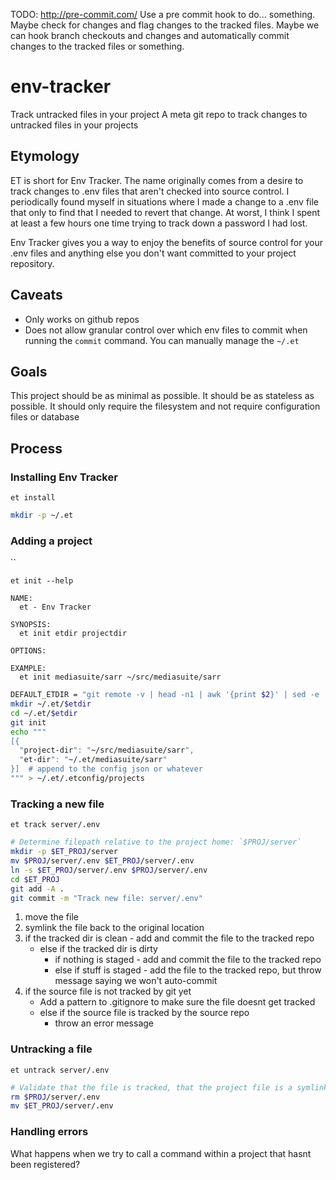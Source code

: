 TODO: http://pre-commit.com/
Use a pre commit hook to do... something. Maybe check for changes and flag changes to the tracked files.
Maybe we can hook branch checkouts and changes and automatically commit changes to the tracked files or something.

# env-tracker

Track untracked files in your project
A meta git repo to track changes to untracked files in your projects

## Etymology

ET is short for Env Tracker. The name originally comes from a desire to 
track changes to .env files that aren't checked into source control.
I periodically found myself in situations where I made a change to
a .env file that only to find that I needed to revert that change.
At worst, I think I spent at least a few hours one time trying to
track down a password I had lost.

Env Tracker gives you a way to enjoy the benefits of source control
for your .env files and anything else you don't 
want committed to your project repository.


## Caveats

- Only works on github repos
- Does not allow granular control over which env files to commit when running the `commit` command. You can manually manage the `~/.et`

## Goals
This project should be as minimal as possible. 
It should be as stateless as possible.
It should only require the filesystem and not require configuration files or database


## Process

### Installing Env Tracker

`et install`

```bash
mkdir -p ~/.et
```

### Adding a project

``

`et init --help`
```
NAME:
  et - Env Tracker

SYNOPSIS:
  et init etdir projectdir

OPTIONS:

EXAMPLE:
  et init mediasuite/sarr ~/src/mediasuite/sarr
```

```bash
DEFAULT_ETDIR = "git remote -v | head -n1 | awk '{print $2}' | sed -e 's,.*:\(.*/\)\?,,' -e 's/\.git$//' -e 's/https:\/\/github\.com\///'"  # use this if the user doesn't provide a name
mkdir ~/.et/$etdir
cd ~/.et/$etdir
git init
echo """
[{
  "project-dir": "~/src/mediasuite/sarr",
  "et-dir": "~/.et/mediasuite/sarr"
}]  # append to the config json or whatever
""" > ~/.et/.etconfig/projects
```

### Tracking a new file

`et track server/.env`


```bash
# Determine filepath relative to the project home: `$PROJ/server`
mkdir -p $ET_PROJ/server
mv $PROJ/server/.env $ET_PROJ/server/.env
ln -s $ET_PROJ/server/.env $PROJ/server/.env
cd $ET_PROJ
git add -A .
git commit -m "Track new file: server/.env"
```

1. move the file
2. symlink the file back to the original location
3. if the tracked dir is clean - add and commit the file to the tracked repo
    - else if the tracked dir is dirty
        - if nothing is staged - add and commit the file to the tracked repo
        - else if stuff is staged - add the file to the tracked repo, but throw message saying we won't auto-commit
4. if the source file is not tracked by git yet
    - Add a pattern to .gitignore to make sure the file doesnt get tracked
    - else if the source file is tracked by the source repo
        - throw an error message



### Untracking a file

`et untrack server/.env`

```bash
# Validate that the file is tracked, that the project file is a symlink to the et-project mirror
rm $PROJ/server/.env
mv $ET_PROJ/server/.env


```

### Handling errors
What happens when we try to call a command within a project that hasnt been registered?
